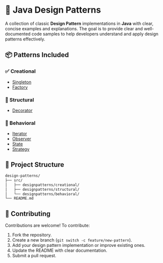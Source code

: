 # 🎯 Java Design Patterns

A collection of classic **Design Pattern** implementations in **Java** with clear, concise examples and explanations. The goal is to provide clear and well-documented code samples to help developers understand and apply design patterns effectively.


## 📦 Patterns Included

### ✅ Creational
- [Singleton](./src/designpatterns/creational/singleton/)
- [Factory](./src/designpatterns/creational/factory/)

### 🧱 Structural
- [Decorator](./src/designpatterns/structural/decorator/)

### 🔄 Behavioral
- [Iterator](./src/designpatterns/behavioral/iterator/)
- [Observer](./src/designpatterns/behavioral/observer/)
- [State](./src/designpatterns/behavioral/state/)
- [Strategy](./src/designpatterns/behavioral/strategy/)

  

## 📁 Project Structure

```bash
design-patterns/
├── src/
│   ├── designpatterns/creational/
│   ├── designpatterns/structural/
│   └── designpatterns/behavioral/
└── README.md
```


## 🤝 Contributing

Contributions are welcome! To contribute:
1. Fork the repository.
2. Create a new branch (`git switch -c feature/new-pattern`).
3. Add your design pattern implementation or improve existing ones.
4. Update the README with clear documentation.
5. Submit a pull request.




